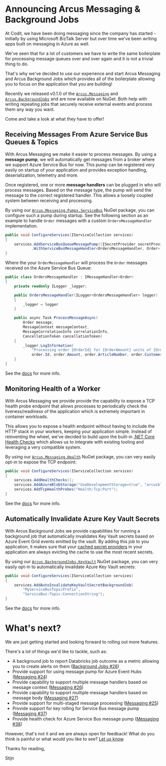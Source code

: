 # Announcing Arcus Messaging & Background Jobs

At Codit, we have been doing messaging since the company has started - Initially by using Microsoft BizTalk Server but over time we've been writing apps built on messaging in Azure as well.

We've seen that for a lot of customers we have to write the same boilerplate for processing message queues over and over again and it is not a trivial thing to do.

That's why we've decided to use our experience and start Arcus Messaging and Arcus Background Jobs which provides all of the boilerplate allowing you to focus on the application that you are building!

Recently we released v0.1.0 of the [`Arcus.Messaging`](https://github.com/arcus-azure/arcus.messaging/releases/tag/v0.1.0) and [`Arcus.BackgroundJobs`](https://github.com/arcus-azure/arcus.backgroundjobs/releases/tag/v0.1.0) and are now available on NuGet.
Both help with writing repeating jobs that securely receive external events and process them any way you want.

Come and take a look at what they have to offer!

## Receiving Messages From Azure Service Bus Queues & Topics

With Arcus Messaging we make it easier to process messages. By using a **message pump**, we will automatically get messages from a broker where we support Azure Service Bus for now.
This pump can be registered very easily on startup of your application and provides exception handling, deserialization, telemetry and more.

Once registered, one or more **message handlers** can be plugged in who will process messages. 
Based on the message type, the pump will send the message to the correct registered handler.
This allows a loosely coupled system between receiving and processing.

By using our [`Arcus.Messaging.Pumps.ServiceBus`](https://www.nuget.org/packages/Arcus.Messaging.Pumps.ServiceBus/) NuGet package, you can configure such a pump during startup.
See the following section as an example to handle `Order` messages with a custom `OrdersMessageHandler` implementation. 

```csharp
public void ConfigureServices(IServiceCollection services)
{
    services.AddServiceBusQueueMessagePump((ISecretProvider secretProvider) => secretProvider.GetRawSecretAsync("ServiceBus:Queue:ConnectionString"))
            .WithServiceBusMessageHandler<OrdersMessageHandler, Order>();
}
```

Where the your `OrderMessageHandler` will process the `Order` messages received on the Azure Service Bus Queue:

```csharp
public class OrdersMessageHandler : IMessageHandler<Order>
{
    private readonly ILogger _logger;

    public OrdersMessageHandler(ILogger<OrdersMessageHandler> logger)
    {
        _logger = logger
    }

    public async Task ProcessMessageAsync(
        Order message, 
        MessageContext messageContext, 
        MessageCorrelationInfo correlationInfo, 
        CancellationToken cancellationToken)
    {
        _logger.LogInformation(
            "Processing order {OrderId} for {OrderAmount} units of {OrderArticle} bought by {CustomerFirstName} {CustomerLastName}", 
            order.Id, order.Amount, order.ArticleNumber, order.Customer.FirstName, order.Customer.LastName);
    }
}
```

See the [docs](https://messaging.arcus-azure.net/features/message-pumps/service-bus) for more info.

## Monitoring Health of a Worker

With Arcus Messaging we provide provide the capability to expose a TCP health probe endpoint that allows processes to periodically check the liveness/readiness of the application which is extremely important in container workloads.

This allows you to expose a health endpoint without having to include the HTTP stack in your workers, keeping your application simple.
Instead of reinventing the wheel, we've decided to build upon the built-in [.NET Core Health Checks](https://docs.microsoft.com/en-us/aspnet/core/host-and-deploy/health-checks?view=aspnetcore-3.1) which allows us to integrate with existing tooling and leveraging a very compatible system.

By using our [`Arcus.Messaging.Health`](https://www.nuget.org/packages/Arcus.Messaging.Health/) NuGet package, you can very easily opt-in to expose the TCP endpoint:

```csharp
public void ConfigureServices(IServiceCollection services)
{
    services.AddHealthChecks();
    services.AddAzureBlobStorage("UseDevelopmentStorage=true", "arcusblobs");
    services.AddTcpHealthProbes("Health:Tcp:Port");
}
```

See the [docs](https://messaging.arcus-azure.net/features/tcp-health-probe) for more info.

## Automatically Invalidate Azure Key Vault Secrets

With Arcus Background Jobs we provide capabilities for running a background job that automatically invalidates Key Vault secrets based on Azure Event Grid events emitted by the vault.
By adding this job to you application, it makes sure that your [cached secret providers](https://security.arcus-azure.net/features/secrets/general) in your application are always evicting the cache to use the most recent secrets.

By using our [`Arcus.BackgroundJobs.KeyVault`](https://www.nuget.org/packages/Arcus.BackgroundJobs.KeyVault/) NuGet package, you can very easily opt-in to automatically invalidate Azure Key Vault secrets:

```csharp
public void ConfigureServices(IServiceCollection services)
{
    services.AddAutoInvalidateKeyVaultSecretBackgroundJob(
        "MyServiceBusTopicPrefix", 
        "ServiceBus:Topic:ConnectionString");
}
```

See the [docs](https://background-jobs.arcus-azure.net/features/security/auto-invalidate-secrets) for more info.

# What's next?

We are just getting started and looking forward to rolling out more features.

There's a lot of things we'd like to tackle, such as:

- A background job to report Databricks job outcome as a metric allowing you to create alerts on them ([Background Jobs #26](https://github.com/arcus-azure/arcus.backgroundjobs/issues/26))
- Provide support for using message pump for Azure Event Hubs ([Messaging #24](https://github.com/arcus-azure/arcus.messaging/issues/24))
- Provide capability to support multiple message handlers based on message context ([Messaging #26](https://github.com/arcus-azure/arcus.messaging/issues/26))
- Provide capability to support multiple message handlers based on message body ([Messaging #27](https://github.com/arcus-azure/arcus.messaging/issues/27))
- Provide support for multi-staged message processing ([Messaging #25](https://github.com/arcus-azure/arcus.messaging/issues/25))
- Provide support for key rolling for Service Bus message pump ([Messaging #37](https://github.com/arcus-azure/arcus.messaging/issues/37))
- Provide health check for Azure Service Bus message pump ([Messaging #38](https://github.com/arcus-azure/arcus.messaging/issues/38))

However, that's not it and we are always open for feedback! What do you think is painful or what would you like to see? [Let us know](https://github.com/arcus-azure/arcus.messaging/issues/new).

Thanks for reading,

Stijn
